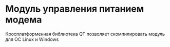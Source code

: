 # Модуль управления питанием модема

Кросплатформенная библиотека QT  позволяет скомпилировать модуль для ОС Linux и Windows


